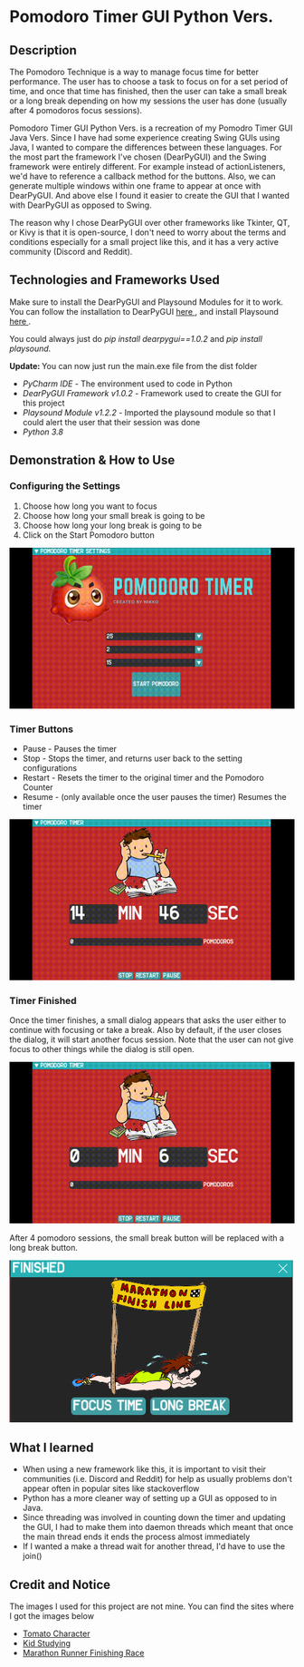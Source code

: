 <!--Title-->
<h1> Pomodoro Timer GUI Python Vers. </h1>

<!--Description-->
<h2> Description </h2>
  <!--Describe the project (what is a pomodoro timer?)-->
  <p> The Pomodoro Technique is a way to manage focus time for better performance. The user has to choose a task to focus on for a set period of time, and           once that time has finished, then the user can take a small break or a long break depending on how my sessions the user has done (usually after 4 pomodoros focus                 sessions).</p>
  
  <!--Explain why you made it-->
  <p> Pomodoro Timer GUI Python Vers. is a recreation of my Pomodro Timer GUI Java Vers. Since I have had some experience creating Swing GUIs using Java, I wanted to compare
      the differences between these languages. For the most part the framework I've chosen (DearPyGUI) and the Swing framework were entirely different. For example instead
      of actionListeners, we'd have to reference a callback method for the buttons. Also, we can generate multiple windows within one frame to appear at once with DearPyGUI.           And above else I found it easier to create the GUI that I wanted with DearPyGUI as opposed to Swing. </p> 
      
  <p> The reason why I chose DearPyGUI over other frameworks like Tkinter, QT, or Kivy is that it is open-source, I don't need to worry about the terms and conditions especially       for a small project like this, and it has a very active community (Discord and Reddit). </p>
      
<!--Technologies and Frameworks Used-->
<h2> Technologies and Frameworks Used </h2>
  <p> Make sure to install the DearPyGUI and Playsound Modules for it to work. You can follow the installation to DearPyGUI <a href="https://github.com/hoffstadt/DearPyGui">           here </a>, and install Playsound <a href="https://pypi.org/project/playsound/"> here </a>.</p> 
  <p> You could always just do <i> pip install dearpygui==1.0.2 </i> and <i> pip install playsound. </i> </p>
  <p> <b> Update: </b> You can now just run the main.exe file from the dist folder </p>
  <ul>
    <li> <i> PyCharm IDE </i> - The environment used to code in Python </li>
    <li> <i> DearPyGUI Framework v1.0.2 </i> - Framework used to create the GUI for this project </li>
    <li> <i> Playsound Module v1.2.2 </i> - Imported the playsound module so that I could alert the user that their session was done </li>
    <li> <i> Python 3.8 </i> </li>
  </ul>

<!--Demonstration + How to Use-->
<h2> Demonstration & How to Use </h2>
  <!--Configuring the settings-->
  <h3> Configuring the Settings </h3>
    <ol> 
      <li> Choose how long you want to focus </li>
      <li> Choose how long your small break is going to be </li>
      <li> Choose how long your long break is going to be </li>
      <li> Click on the Start Pomodoro button </li>
    </ol>
    <img src="https://github.com/gnikkoch96/Python-Pomodoro-Timer-GUI/blob/master/resources/read_me%20stuff/Settings%20to%20Timer.gif"/>
  
  <!--Functional Buttons-->
  <h3> Timer Buttons </h3>
    <ul>
      <li> Pause - Pauses the timer </li>
      <li> Stop - Stops the timer, and returns user back to the setting configurations </li>
      <li> Restart - Resets the timer to the original timer and the Pomodoro Counter </li>
      <li> Resume - (only available once the user pauses the timer) Resumes the timer </li>
    </ul>
    <img src="https://github.com/gnikkoch96/Python-Pomodoro-Timer-GUI/blob/master/resources/read_me%20stuff/Functional%20Buttons.gif"/>

  <!--Finished-->
  <h3> Timer Finished </h3>
  <p> Once the timer finishes, a small dialog appears that asks the user either to continue with focusing or take a break. Also by default, if the user closes the dialog, it 
      will start another focus session. Note that the user can not give focus to other things while the dialog is still open. </p>
  <img src="https://github.com/gnikkoch96/Python-Pomodoro-Timer-GUI/blob/master/resources/read_me%20stuff/Timer%20Finish.gif"/>
  
  <!--What happens after 4 sessions-->
  <p> After 4 pomodoro sessions, the small break button will be replaced with a long break button. </p>
  <img src="https://github.com/gnikkoch96/Python-Pomodoro-Timer-GUI/blob/master/resources/read_me%20stuff/Long%20Break%20Display.png"/>
  
<!--What I learned-->
<h2> What I learned </h2> 
  <ul>
    <li> When using a new framework like this, it is important to visit their communities (i.e. Discord and Reddit) for help as usually problems don't appear often in popular            sites like stackoverflow </li>
    <li> Python has a more cleaner way of setting up a GUI as opposed to in Java. </li>
    <li> Since threading was involved in counting down the timer and updating the GUI, I had to make them into daemon threads which meant that once the main thread ends it                ends the process almost immediately </li> 
    <li> If I wanted a make a thread wait for another thread, I'd have to use the join() </li> 
  </ul>

<h2> Credit and Notice </h2>
<p> The images I used for this project are not mine. You can find the sites where I got the images below </p>
<ul>
  <li> <a href="https://opengameart.org/content/little-tomato"> Tomato Character </a> </li>
  <li> <a href="https://cliparts.zone/clipart/585233"> Kid Studying </a> </li>
  <li> <a href="https://lh3.googleusercontent.com/proxy/nAzHFtxsck04b8cHE6bKLNxLwbhHRjetcP4o48rZj3dmunBCrl842cz3RKILtNaPUS1lgM7JcW3lJRl9VkGRNB3Y6k98U9RDzUSng7LnSo8AUZSWDkKpvFK8IAyvIFZMNe9MQnxNgIzc3TI"> Marathon Runner Finishing Race </a> </li>
</ul>
